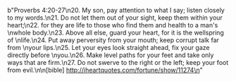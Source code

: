 b"Proverbs 4:20-27\n20. My son, pay attention to what I say; listen closely to my words.\n21. Do not let them out of your sight, keep them within your heart;\n22. for they are life to those who find them and health to a man's \nwhole body.\n23. Above all else, guard your heart, for it is the wellspring of \nlife.\n24. Put away perversity from your mouth; keep corrupt talk far from \nyour lips.\n25. Let your eyes look straight ahead, fix your gaze directly before \nyou.\n26. Make level paths for your feet and take only ways that are firm.\n27. Do not swerve to the right or the left; keep your foot from evil.\n\n[bible] http://iheartquotes.com/fortune/show/11274\n"